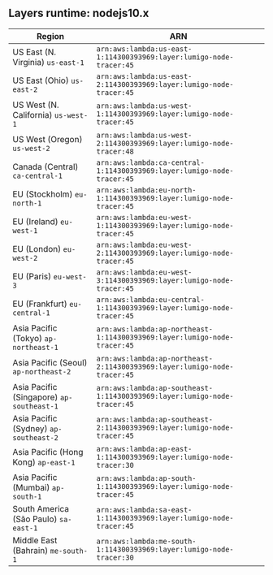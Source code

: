 Layers runtime: nodejs10.x
----
| Region | ARN |
| --- | --- |
|US East (N. Virginia)  `us-east-1`|`arn:aws:lambda:us-east-1:114300393969:layer:lumigo-node-tracer:45`|
|US East (Ohio)  `us-east-2`|`arn:aws:lambda:us-east-2:114300393969:layer:lumigo-node-tracer:45`|
|US West (N. California)  `us-west-1`|`arn:aws:lambda:us-west-1:114300393969:layer:lumigo-node-tracer:45`|
|US West (Oregon)  `us-west-2`|`arn:aws:lambda:us-west-2:114300393969:layer:lumigo-node-tracer:48`|
|Canada (Central)  `ca-central-1`|`arn:aws:lambda:ca-central-1:114300393969:layer:lumigo-node-tracer:45`|
|EU (Stockholm)  `eu-north-1`|`arn:aws:lambda:eu-north-1:114300393969:layer:lumigo-node-tracer:45`|
|EU (Ireland)  `eu-west-1`|`arn:aws:lambda:eu-west-1:114300393969:layer:lumigo-node-tracer:45`|
|EU (London)  `eu-west-2`|`arn:aws:lambda:eu-west-2:114300393969:layer:lumigo-node-tracer:45`|
|EU (Paris)  `eu-west-3`|`arn:aws:lambda:eu-west-3:114300393969:layer:lumigo-node-tracer:45`|
|EU (Frankfurt)  `eu-central-1`|`arn:aws:lambda:eu-central-1:114300393969:layer:lumigo-node-tracer:45`|
|Asia Pacific (Tokyo)  `ap-northeast-1`|`arn:aws:lambda:ap-northeast-1:114300393969:layer:lumigo-node-tracer:45`|
|Asia Pacific (Seoul)  `ap-northeast-2`|`arn:aws:lambda:ap-northeast-2:114300393969:layer:lumigo-node-tracer:45`|
|Asia Pacific (Singapore)  `ap-southeast-1`|`arn:aws:lambda:ap-southeast-1:114300393969:layer:lumigo-node-tracer:45`|
|Asia Pacific (Sydney)  `ap-southeast-2`|`arn:aws:lambda:ap-southeast-2:114300393969:layer:lumigo-node-tracer:45`|
|Asia Pacific (Hong Kong)  `ap-east-1`|`arn:aws:lambda:ap-east-1:114300393969:layer:lumigo-node-tracer:30`|
|Asia Pacific (Mumbai)  `ap-south-1`|`arn:aws:lambda:ap-south-1:114300393969:layer:lumigo-node-tracer:45`|
|South America (São Paulo)  `sa-east-1`|`arn:aws:lambda:sa-east-1:114300393969:layer:lumigo-node-tracer:45`|
|Middle East (Bahrain)  `me-south-1`|`arn:aws:lambda:me-south-1:114300393969:layer:lumigo-node-tracer:30`|
